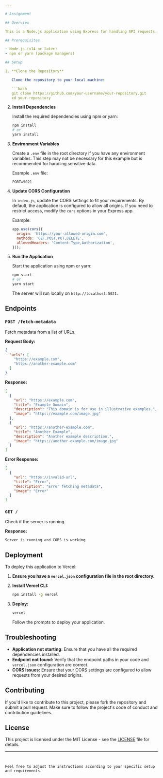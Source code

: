 ```yaml
---

# Assignment

## Overview

This is a Node.js application using Express for handling API requests. It includes an endpoint for fetching metadata from provided URLs.

## Prerequisites

- Node.js (v14 or later)
- npm or yarn (package managers)

## Setup

1. **Clone the Repository**

   Clone the repository to your local machine:

   ```bash
   git clone https://github.com/your-username/your-repository.git
   cd your-repository
   ```

2. **Install Dependencies**

   Install the required dependencies using npm or yarn:

   ```bash
   npm install
   # or
   yarn install
   ```

3. **Environment Variables**

   Create a `.env` file in the root directory if you have any environment variables. This step may not be necessary for this example but is recommended for handling sensitive data.

   Example `.env` file:
   ```
   PORT=5021
   ```

4. **Update CORS Configuration**

   In `index.js`, update the CORS settings to fit your requirements. By default, the application is configured to allow all origins. If you need to restrict access, modify the `cors` options in your Express app.

   Example:

   ```javascript
   app.use(cors({
     origin: 'https://your-allowed-origin.com',
     methods: 'GET,POST,PUT,DELETE',
     allowedHeaders: 'Content-Type,Authorization',
   }));
   ```

5. **Run the Application**

   Start the application using npm or yarn:

   ```bash
   npm start
   # or
   yarn start
   ```

   The server will run locally on `http://localhost:5021`.

## Endpoints

### `POST /fetch-metadata`

Fetch metadata from a list of URLs.

**Request Body:**

```json
{
  "urls": [
    "https://example.com",
    "https://another-example.com"
  ]
}
```

**Response:**

```json
[
  {
    "url": "https://example.com",
    "title": "Example Domain",
    "description": "This domain is for use in illustrative examples.",
    "image": "https://example.com/image.jpg"
  },
  {
    "url": "https://another-example.com",
    "title": "Another Example",
    "description": "Another example description.",
    "image": "https://another-example.com/image.jpg"
  }
]
```

**Error Response:**

```json
[
  {
    "url": "https://invalid-url",
    "title": "Error",
    "description": "Error fetching metadata",
    "image": "Error"
  }
]
```

### `GET /`

Check if the server is running.

**Response:**

```text
Server is running and CORS is working
```

## Deployment

To deploy this application to Vercel:

1. **Ensure you have a `vercel.json` configuration file in the root directory.**

2. **Install Vercel CLI:**

   ```bash
   npm install -g vercel
   ```

3. **Deploy:**

   ```bash
   vercel
   ```

   Follow the prompts to deploy your application.

## Troubleshooting

- **Application not starting:** Ensure that you have all the required dependencies installed.
- **Endpoint not found:** Verify that the endpoint paths in your code and `vercel.json` configuration are correct.
- **CORS issues:** Ensure that your CORS settings are configured to allow requests from your desired origins.

## Contributing

If you'd like to contribute to this project, please fork the repository and submit a pull request. Make sure to follow the project's code of conduct and contribution guidelines.

## License

This project is licensed under the MIT License - see the [LICENSE](LICENSE) file for details.

---
```


Feel free to adjust the instructions according to your specific setup and requirements.
